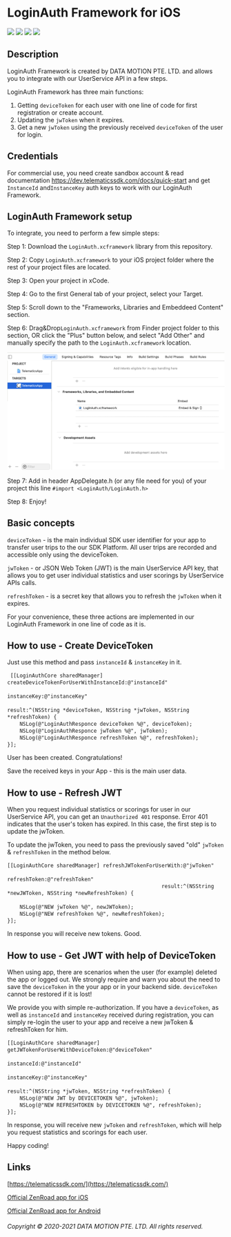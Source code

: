 # LoginAuth Framework for iOS

![](https://img.shields.io/badge/version-1.0-blue) ![](https://img.shields.io/badge/release-blueviolet) ![](https://img.shields.io/badge/easyinuse-release) ![](https://img.shields.io/badge/AppStore-ready-important)

## Description

LoginAuth Framework is created by DATA MOTION PTE. LTD. and allows you to integrate with our UserService API in a few steps.

LoginAuth Framework has three main functions:
1. Getting `deviceToken` for each user with one line of code for first registration or create account.
2. Updating the `jwToken` when it expires.
3. Get a new `jwToken` using the previously received `deviceToken` of the user for login.


## Credentials

For commercial use, you need create sandbox account & read documentation https://dev.telematicssdk.com/docs/quick-start and get `InstanceId` and`InstanceKey` auth keys to work with our LoginAuth Framework.


## LoginAuth Framework setup

To integrate, you need to perform a few simple steps:

Step 1: Download the `LoginAuth.xcframework` library from this repository.

Step 2: Copy `LoginAuth.xcframework` to your iOS project folder where the rest of your project files are located.

Step 3: Open your project in xCode.

Step 4: Go to the first General tab of your project, select your Target.

Step 5: Scroll down to the "Frameworks, Libraries and Embeddeed Content" section.

Step 6: Drag&Drop`LoginAuth.xcframework` from Finder project folder to this section, OR click the "Plus" button below, and select "Add Other" and manually specify the path to the `LoginAuth.xcframework` location.

![](https://raw.githubusercontent.com/Mobile-Telematics/LoginAuthFramework-iOS/main/images/al.png)

Step 7: Add in header AppDelegate.h (or any file need for you) of your project this line `#import <LoginAuth/LoginAuth.h>`

Step 8: Enjoy!


## Basic concepts

`deviceToken` - is the main individual SDK user identifier for your app to transfer user trips to the our SDK Platform. All user trips are recorded and accessible only using the deviceToken.

`jwToken` - or JSON Web Token (JWT) is the main UserService API key, that allows you to get user individual statistics and user scorings by UserService APIs calls.

`refreshToken` - is a secret key that allows you to refresh the `jwToken` when it expires.

For your convenience, these three actions are implemented in our LoginAuth Framework in one line of code as it is.


## How to use - Create DeviceToken

Just use this method and pass `instanceId` & `instanceKey` in it.

     [[LoginAuthCore sharedManager] createDeviceTokenForUserWithInstanceId:@"instanceId"
                                                               instanceKey:@"instanceKey"
                                                                    result:^(NSString *deviceToken, NSString *jwToken, NSString *refreshToken) {
        NSLog(@"LoginAuthResponce deviceToken %@", deviceToken);
        NSLog(@"LoginAuthResponce jwToken %@", jwToken);
        NSLog(@"LoginAuthResponce refreshToken %@", refreshToken);
    }];

User has been created. Congratulations! 

Save the received keys in your App - this is the main user data.


## How to use - Refresh JWT

When you request individual statistics or scorings for user in our UserService API, you can get an `Unauthorized 401` response.
Error 401 indicates that the user's token has expired. In this case, the first step is to update the jwToken.

To update the jwToken, you need to pass the previously saved "old" `jwToken` & `refreshToken` in the method below.

    [[LoginAuthCore sharedManager] refreshJWTokenForUserWith:@"jwToken"
                                                refreshToken:@"refreshToken"
                                                      result:^(NSString *newJWToken, NSString *newRefreshToken) {

        NSLog(@"NEW jwToken %@", newJWToken);
        NSLog(@"NEW refreshToken %@", newRefreshToken);
    }];

In response you will receive new tokens. Good.


## How to use - Get JWT with help of DeviceToken

When using app, there are scenarios when the user (for example) deleted the app or logged out. We strongly require and warn you about the need to save the `deviceToken` in the your app or in your backend side. `deviceToken` cannot be restored if it is lost!

We provide you with simple re-authorization.
If you have a `deviceToken`, as well as `instanceId` and `instanceKey` received during registration, you can simply re-login the user to your app and receive a new jwToken & refreshToken for him.

    [[LoginAuthCore sharedManager] getJWTokenForUserWithDeviceToken:@"deviceToken"
                                                         instanceId:@"instanceId"
                                                        instanceKey:@"instanceKey"
                                                             result:^(NSString *jwToken, NSString *refreshToken) {
        NSLog(@"NEW JWT by DEVICETOKEN %@", jwToken);
        NSLog(@"NEW REFRESHTOKEN by DEVICETOKEN %@", refreshToken);
    }];

In response, you will receive new `jwToken` and `refreshToken`, which will help you request statistics and scorings for each user.

Happy coding!


## Links

[https://telematicssdk.com/](https://telematicssdk.com/)

[Official ZenRoad app for iOS](https://apps.apple.com/us/app/zenroad/id1432161345/)

[Official ZenRoad app for Android](https://play.google.com/store/apps/details?id=com.raxeltelematics.zenroad&hl=ru&gl=US)


###### Copyright © 2020-2021 DATA MOTION PTE. LTD. All rights reserved.

















